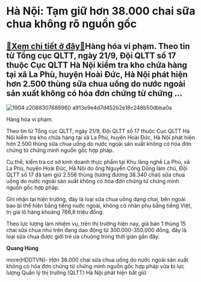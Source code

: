 Hà Nội: Tạm giữ hơn 38.000 chai sữa chua không rõ nguồn gốc
===========================================================

[:gift:Xem chi tiết ở đây:gift:](https://hddtvn.com/ha-noi-tam-giu-hon-38-000-chai-sua-chua-khong-ro-nguon-goc/)Hàng hóa vi phạm. Theo tin từ Tổng cục QLTT, ngày 21/9, Đội QLTT số 17 thuộc Cục QLTT Hà Nội kiểm tra kho chứa hàng tại xã La Phù, huyện Hoài Đức, Hà Nội phát hiện hơn 2.500 thùng sữa chua uống do nước ngoài sản xuất không có hóa đơn chứng từ chứng …
----------------------------------------------------------------------------------------------------------------------------------------------------------------------------------------------------------------------------------------------------------





![1904 z2088307688960 a913e9e4d7d452b2e18c248b50dbba0a](https://hddtvn.com/wp-content/uploads/2021/01/1904_z2088307688960_a913e9e4d7d452b2e18c248b50dbba0a.jpg "Hàng hóa vi phạm.")


Hàng hóa vi phạm.



Theo tin từ Tổng cục QLTT, ngày 21/9, Đội QLTT số 17 thuộc Cục QLTT Hà Nội kiểm tra kho chứa hàng tại xã La Phù, huyện Hoài Đức, Hà Nội phát hiện hơn 2.500 thùng sữa chua uống do nước ngoài sản xuất không có hóa đơn chứng từ chứng minh nguồn gốc hợp pháp.


Cụ thể, kiểm tra cơ sở kinh doanh thực phẩm tại Khu làng nghề La Phù, xã La Phù, huyện Hoài Đức, Hà Nội do ông Nguyễn Công Dũng làm chủ, Đội QLTT số 17 đã tạm giữ 2.556 thùng (tương đương 38.340 chai) sữa chua uống do nước ngoài sản xuất không có hóa đơn chứng từ chứng minh nguồn gốc hợp pháp.


Ghi nhận tại hiện trường, đây là loại sữa chua uống dạng chai, bên ngoài bao bì thể hiện bằng tiếng nước ngoài, không có nhãn phụ bằng tiếng Việt, trị giá lô hàng khoảng 766,8 triệu đồng.


Theo lực lượng làm nhiệm vụ, trên thị trường hiện nay, giá bán 1 thùng 15 chai sữa chua như trên đang dao động từ 300.000-350.000 đồng, đây là loại sữa chua được giới trẻ ưa chuộng trong thời gian gần đây.




**Quang Hùng**



more(HDDTVN)- Hơn 38.000 chai sữa chua uống do nước ngoài sản xuất không có hóa đơn chứng từ chứng minh nguồn gốc hợp pháp vừa bị lực lượng Quẩn lý thị trường (QLTT) Hà Nội phát hiện bắt giữ.

